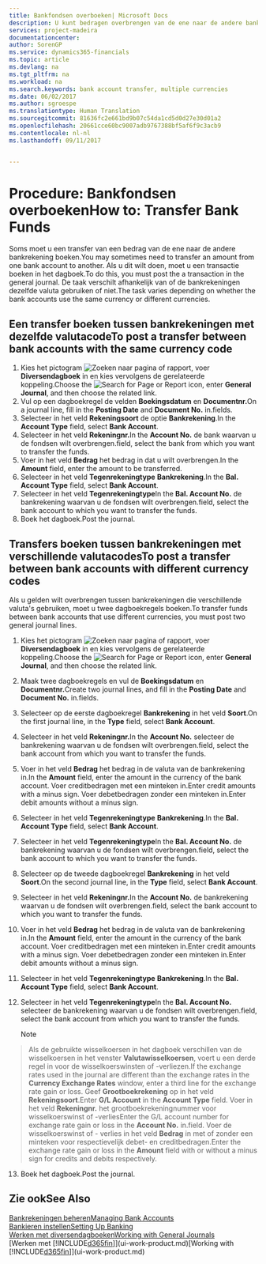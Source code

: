 ```yaml
---
title: Bankfondsen overboeken| Microsoft Docs
description: U kunt bedragen overbrengen van de ene naar de andere bankrekening, inclusief andere valuta's, door de transactie in het dagboek te boeken.
services: project-madeira
documentationcenter: 
author: SorenGP
ms.service: dynamics365-financials
ms.topic: article
ms.devlang: na
ms.tgt_pltfrm: na
ms.workload: na
ms.search.keywords: bank account transfer, multiple currencies
ms.date: 06/02/2017
ms.author: sgroespe
ms.translationtype: Human Translation
ms.sourcegitcommit: 81636fc2e661bd9b07c54da1cd5d0d27e30d01a2
ms.openlocfilehash: 20661cce60bc9007adb9767388bf5af6f9c3acb9
ms.contentlocale: nl-nl
ms.lasthandoff: 09/11/2017


---
```

# <a name="how-to-transfer-bank-funds"></a><span data-ttu-id="21c69-103">Procedure: Bankfondsen overboeken</span><span class="sxs-lookup"><span data-stu-id="21c69-103">How to: Transfer Bank Funds</span></span>
<span data-ttu-id="21c69-104">Soms moet u een transfer van een bedrag van de ene naar de andere bankrekening boeken.</span><span class="sxs-lookup"><span data-stu-id="21c69-104">You may sometimes need to transfer an amount from one bank account to another.</span></span> <span data-ttu-id="21c69-105">Als u dit wilt doen, moet u een transactie boeken in het dagboek.</span><span class="sxs-lookup"><span data-stu-id="21c69-105">To do this, you must post the a transaction in the general journal.</span></span> <span data-ttu-id="21c69-106">De taak verschilt afhankelijk van of de bankrekeningen dezelfde valuta gebruiken of niet.</span><span class="sxs-lookup"><span data-stu-id="21c69-106">The task varies depending on whether the bank accounts use the same currency or different currencies.</span></span>

## <a name="to-post-a-transfer-between-bank-accounts-with-the-same-currency-code"></a><span data-ttu-id="21c69-107">Een transfer boeken tussen bankrekeningen met dezelfde valutacode</span><span class="sxs-lookup"><span data-stu-id="21c69-107">To post a transfer between bank accounts with the same currency code</span></span>
1. <span data-ttu-id="21c69-108">Kies het pictogram ![Zoeken naar pagina of rapport](media/ui-search/search_small.png "pictogram Zoeken naar pagina of rapport"), voer **Diversendagboek** in en kies vervolgens de gerelateerde koppeling.</span><span class="sxs-lookup"><span data-stu-id="21c69-108">Choose the ![Search for Page or Report](media/ui-search/search_small.png "Search for Page or Report icon") icon, enter **General Journal**, and then choose the related link.</span></span>
2. <span data-ttu-id="21c69-109">Vul op een dagboekregel de velden **Boekingsdatum** en **Documentnr.**</span><span class="sxs-lookup"><span data-stu-id="21c69-109">On a journal line, fill in the **Posting Date** and **Document No.**</span></span> <span data-ttu-id="21c69-110">in.</span><span class="sxs-lookup"><span data-stu-id="21c69-110">fields.</span></span>
3. <span data-ttu-id="21c69-111">Selecteer in het veld **Rekeningsoort** de optie **Bankrekening**.</span><span class="sxs-lookup"><span data-stu-id="21c69-111">In the **Account Type** field, select **Bank Account**.</span></span>
4. <span data-ttu-id="21c69-112">Selecteer in het veld **Rekeningnr.**</span><span class="sxs-lookup"><span data-stu-id="21c69-112">In the **Account No.**</span></span> <span data-ttu-id="21c69-113">de bank waarvan u de fondsen wilt overbrengen.</span><span class="sxs-lookup"><span data-stu-id="21c69-113">field, select the bank from which you want to transfer the funds.</span></span>
5. <span data-ttu-id="21c69-114">Voer in het veld **Bedrag** het bedrag in dat u wilt overbrengen.</span><span class="sxs-lookup"><span data-stu-id="21c69-114">In the **Amount** field, enter the amount to be transferred.</span></span>
6. <span data-ttu-id="21c69-115">Selecteer in het veld **Tegenrekeningtype** **Bankrekening**.</span><span class="sxs-lookup"><span data-stu-id="21c69-115">In the **Bal. Account Type** field, select **Bank Account**.</span></span>
7. <span data-ttu-id="21c69-116">Selecteer in het veld **Tegenrekeningtype**</span><span class="sxs-lookup"><span data-stu-id="21c69-116">In the **Bal. Account No.**</span></span> <span data-ttu-id="21c69-117">de bankrekening waarvan u de fondsen wilt overbrengen.</span><span class="sxs-lookup"><span data-stu-id="21c69-117">field, select the bank account to which you want to transfer the funds.</span></span>
8. <span data-ttu-id="21c69-118">Boek het dagboek.</span><span class="sxs-lookup"><span data-stu-id="21c69-118">Post the journal.</span></span>

## <a name="to-post-a-transfer-between-bank-accounts-with-different-currency-codes"></a><span data-ttu-id="21c69-119">Transfers boeken tussen bankrekeningen met verschillende valutacodes</span><span class="sxs-lookup"><span data-stu-id="21c69-119">To post a transfer between bank accounts with different currency codes</span></span>
<span data-ttu-id="21c69-120">Als u gelden wilt overbrengen tussen bankrekeningen die verschillende valuta's gebruiken, moet u twee dagboekregels boeken.</span><span class="sxs-lookup"><span data-stu-id="21c69-120">To transfer funds between bank accounts that use different currencies, you must post two general journal lines.</span></span>

1. <span data-ttu-id="21c69-121">Kies het pictogram ![Zoeken naar pagina of rapport](media/ui-search/search_small.png "pictogram Zoeken naar pagina of rapport"), voer **Diversendagboek** in en kies vervolgens de gerelateerde koppeling.</span><span class="sxs-lookup"><span data-stu-id="21c69-121">Choose the ![Search for Page or Report](media/ui-search/search_small.png "Search for Page or Report icon") icon, enter **General Journal**, and then choose the related link.</span></span>
2. <span data-ttu-id="21c69-122">Maak twee dagboekregels en vul de **Boekingsdatum** en **Documentnr.**</span><span class="sxs-lookup"><span data-stu-id="21c69-122">Create two journal lines, and fill in the **Posting Date** and **Document No.**</span></span> <span data-ttu-id="21c69-123">in.</span><span class="sxs-lookup"><span data-stu-id="21c69-123">fields.</span></span>
3. <span data-ttu-id="21c69-124">Selecteer op de eerste dagboekregel **Bankrekening** in het veld **Soort**.</span><span class="sxs-lookup"><span data-stu-id="21c69-124">On the first journal line, in the **Type** field, select **Bank Account**.</span></span>
4. <span data-ttu-id="21c69-125">Selecteer in het veld **Rekeningnr.**</span><span class="sxs-lookup"><span data-stu-id="21c69-125">In the **Account No.**</span></span> <span data-ttu-id="21c69-126">selecteer de bankrekening waarvan u de fondsen wilt overbrengen.</span><span class="sxs-lookup"><span data-stu-id="21c69-126">field, select the bank account from which you want to transfer the funds.</span></span>
5. <span data-ttu-id="21c69-127">Voer in het veld **Bedrag** het bedrag in de valuta van de bankrekening in.</span><span class="sxs-lookup"><span data-stu-id="21c69-127">In the **Amount** field, enter the amount in the currency of the bank account.</span></span> <span data-ttu-id="21c69-128">Voer creditbedragen met een minteken in.</span><span class="sxs-lookup"><span data-stu-id="21c69-128">Enter credit amounts with a minus sign.</span></span> <span data-ttu-id="21c69-129">Voer debetbedragen zonder een minteken in.</span><span class="sxs-lookup"><span data-stu-id="21c69-129">Enter debit amounts without a minus sign.</span></span>
6. <span data-ttu-id="21c69-130">Selecteer in het veld **Tegenrekeningtype** **Bankrekening**.</span><span class="sxs-lookup"><span data-stu-id="21c69-130">In the **Bal. Account Type** field, select **Bank Account**.</span></span>
7. <span data-ttu-id="21c69-131">Selecteer in het veld **Tegenrekeningtype**</span><span class="sxs-lookup"><span data-stu-id="21c69-131">In the **Bal. Account No.**</span></span> <span data-ttu-id="21c69-132">de bankrekening waarvan u de fondsen wilt overbrengen.</span><span class="sxs-lookup"><span data-stu-id="21c69-132">field, select the bank account to which you want to transfer the funds.</span></span>
8. <span data-ttu-id="21c69-133">Selecteer op de tweede dagboekregel **Bankrekening** in het veld **Soort**.</span><span class="sxs-lookup"><span data-stu-id="21c69-133">On the second journal line, in the **Type** field, select **Bank Account**.</span></span>
9. <span data-ttu-id="21c69-134">Selecteer in het veld **Rekeningnr.**</span><span class="sxs-lookup"><span data-stu-id="21c69-134">In the **Account No.**</span></span> <span data-ttu-id="21c69-135">de bankrekening waarvan u de fondsen wilt overbrengen.</span><span class="sxs-lookup"><span data-stu-id="21c69-135">field, select the bank account to which you want to transfer the funds.</span></span>
10. <span data-ttu-id="21c69-136">Voer in het veld **Bedrag** het bedrag in de valuta van de bankrekening in.</span><span class="sxs-lookup"><span data-stu-id="21c69-136">In the **Amount** field, enter the amount in the currency of the bank account.</span></span> <span data-ttu-id="21c69-137">Voer creditbedragen met een minteken in.</span><span class="sxs-lookup"><span data-stu-id="21c69-137">Enter credit amounts with a minus sign.</span></span> <span data-ttu-id="21c69-138">Voer debetbedragen zonder een minteken in.</span><span class="sxs-lookup"><span data-stu-id="21c69-138">Enter debit amounts without a minus sign.</span></span>
11. <span data-ttu-id="21c69-139">Selecteer in het veld **Tegenrekeningtype** **Bankrekening**.</span><span class="sxs-lookup"><span data-stu-id="21c69-139">In the **Bal. Account Type** field, select **Bank Account**.</span></span>  
12. <span data-ttu-id="21c69-140">Selecteer in het veld **Tegenrekeningtype**</span><span class="sxs-lookup"><span data-stu-id="21c69-140">In the **Bal. Account No.**</span></span> <span data-ttu-id="21c69-141">selecteer de bankrekening waarvan u de fondsen wilt overbrengen.</span><span class="sxs-lookup"><span data-stu-id="21c69-141">field, select the bank account from which you want to transfer the funds.</span></span>

    > [!NOTE]  
>   <span data-ttu-id="21c69-142">Als de gebruikte wisselkoersen in het dagboek verschillen van de wisselkoersen in het venster **Valutawisselkoersen**, voert u een derde regel in voor de wisselkoerswinsten of -verliezen.</span><span class="sxs-lookup"><span data-stu-id="21c69-142">If the exchange rates used in the journal are different than the exchange rates in the **Currency Exchange Rates** window, enter a third line for the exchange rate gain or loss.</span></span> <span data-ttu-id="21c69-143">Geef **Grootboekrekening** op in het veld **Rekeningsoort**.</span><span class="sxs-lookup"><span data-stu-id="21c69-143">Enter **G/L Account** in the **Account Type** field.</span></span> <span data-ttu-id="21c69-144">Voer in het veld **Rekeningnr.** het grootboekrekeningnummer voor wisselkoerswinst of -verlies</span><span class="sxs-lookup"><span data-stu-id="21c69-144">Enter the G/L account number for exchange rate gain or loss in the **Account No.**</span></span> <span data-ttu-id="21c69-145">in.</span><span class="sxs-lookup"><span data-stu-id="21c69-145">field.</span></span> <span data-ttu-id="21c69-146">Voer de wisselkoerswinst of - verlies in het veld **Bedrag** in met of zonder een minteken voor respectievelijk debet- en creditbedragen.</span><span class="sxs-lookup"><span data-stu-id="21c69-146">Enter the exchange rate gain or loss in the **Amount** field with or without a minus sign for credits and debits respectively.</span></span>
13. <span data-ttu-id="21c69-147">Boek het dagboek.</span><span class="sxs-lookup"><span data-stu-id="21c69-147">Post the journal.</span></span>

## <a name="see-also"></a><span data-ttu-id="21c69-148">Zie ook</span><span class="sxs-lookup"><span data-stu-id="21c69-148">See Also</span></span>
[<span data-ttu-id="21c69-149">Bankrekeningen beheren</span><span class="sxs-lookup"><span data-stu-id="21c69-149">Managing Bank Accounts</span></span>](bank-manage-bank-accounts.md)  
[<span data-ttu-id="21c69-150">Bankieren instellen</span><span class="sxs-lookup"><span data-stu-id="21c69-150">Setting Up Banking</span></span>](bank-setup-banking.md)  
[<span data-ttu-id="21c69-151">Werken met diversendagboeken</span><span class="sxs-lookup"><span data-stu-id="21c69-151">Working with General Journals</span></span>](ui-work-general-journals.md)  
<span data-ttu-id="21c69-152">[Werken met [!INCLUDE[d365fin](includes/d365fin_md.md)]](ui-work-product.md)</span><span class="sxs-lookup"><span data-stu-id="21c69-152">[Working with [!INCLUDE[d365fin](includes/d365fin_md.md)]](ui-work-product.md)</span></span>

